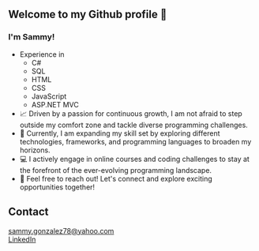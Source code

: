 ## Welcome to my Github profile 👋
### I'm Sammy!

- Experience in
  - C#
  - SQL
  - HTML
  - CSS
  - JavaScript
  - ASP.NET MVC
-  📈 Driven by a passion for continuous growth, I am not afraid to step outside my comfort zone and tackle diverse programming challenges.
-  🧩 Currently, I am expanding my skill set by exploring different technologies, frameworks, and programming languages to broaden my horizons.
-  💻 I actively engage in online courses and coding challenges to stay at the forefront of the ever-evolving programming landscape.
-  📩 Feel free to reach out! Let's connect and explore exciting opportunities together!

## Contact

sammy.gonzalez78@yahoo.com  
[LinkedIn](https://www.linkedin.com/in/samuel-gonzalez-iii-b8057b1a3/)


<!--
**SammyG951/SammyG951** is a ✨ _special_ ✨ repository because its `README.md` (this file) appears on your GitHub profile.

Here are some ideas to get you started:

- 🔭 I’m currently working on ...
- 🌱 I’m currently learning ...
- 👯 I’m looking to collaborate on ...
- 🤔 I’m looking for help with ...
- 💬 Ask me about ...
- 📫 How to reach me: ...
- 😄 Pronouns: ...
- ⚡ Fun fact: ...
-->
